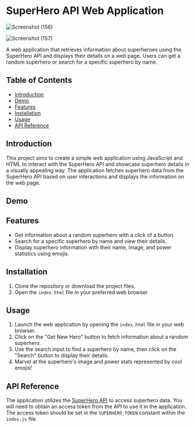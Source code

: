# SuperHero API Web Application
![Screenshot (156)](https://github.com/rjrahul08/SuperheroAPI/assets/61372250/e6b31bf6-001c-4371-b571-71cc5984e580)

![Screenshot (157)](https://github.com/rjrahul08/SuperheroAPI/assets/61372250/50dcd873-9d77-46be-868e-e2800b5d00aa)

A web application that retrieves information about superheroes using the SuperHero API and displays their details on a web page. Users can get a random superhero or search for a specific superhero by name.

## Table of Contents

- [Introduction](#introduction)
- [Demo](#demo)
- [Features](#features)
- [Installation](#installation)
- [Usage](#usage)
- [API Reference](#api-reference)

## Introduction

This project aims to create a simple web application using JavaScript and HTML to interact with the SuperHero API and showcase superhero details in a visually appealing way. The application fetches superhero data from the SuperHero API based on user interactions and displays the information on the web page.

## Demo



## Features

- Get information about a random superhero with a click of a button.
- Search for a specific superhero by name and view their details.
- Display superhero information with their name, image, and power statistics using emojis.

## Installation

1. Clone the repository or download the project files.
2. Open the `index.html` file in your preferred web browser.

## Usage

1. Launch the web application by opening the `index.html` file in your web browser.
2. Click on the "Get New Hero" button to fetch information about a random superhero.
3. Use the search input to find a superhero by name, then click on the "Search" button to display their details.
4. Marvel at the superhero's image and power stats represented by cool emojis!

## API Reference

The application utilizes the [SuperHero API](https://superheroapi.com/) to access superhero data. You will need to obtain an access token from the API to use it in the application. The access token should be set in the `SUPERHERO_TOKEN` constant within the `index.js` file.

